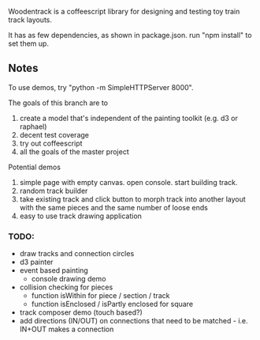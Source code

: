 Woodentrack is a coffeescript library for designing and testing toy train track layouts.

It has as few dependencies, as shown in package.json.  run "npm install" to set them up.

## Notes

To use demos, try "python -m SimpleHTTPServer 8000".

The goals of this branch are to
 1. create a model that's independent of the painting toolkit (e.g. d3 or raphael)
 2. decent test coverage
 3. try out coffeescript
 4. all the goals of the master project

Potential demos
 1. simple page with empty canvas.  open console.  start building track.
 2. random track builder
 3. take existing track and click button to morph track into another layout with the same pieces and the same number of loose ends
 4. easy to use track drawing application

### TODO:
 - draw tracks and connection circles
 - d3 painter
 - event based painting
 	- console drawing demo
 - collision checking for pieces
	- function isWithin for piece / section / track
	- function isEnclosed / isPartly enclosed for square 
 - track composer demo (touch based?)
 - add directions (IN/OUT) on connections that need to be matched - i.e. IN+OUT makes a connection
